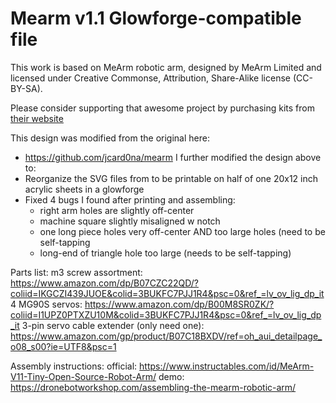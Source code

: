 # Mearm v1.1 Glowforge-compatible file

This work is based on MeArm robotic arm, designed
by MeArm Limited and licensed under Creative
Commonse, Attribution, Share-Alike license (CC-BY-SA).

Please consider supporting that awesome project by purchasing kits from [their website](http://mearm.com/pages/instructions)

This design was modified from the original here:
  - https://github.com/jcard0na/mearm
I further modified the design above to:
  - Reorganize the SVG files from  to be printable on half of one 20x12 inch acrylic sheets in a glowforge
  - Fixed 4 bugs I found after printing and assembling:
    - right arm holes are slightly off-center
    - machine square slightly misaligned w notch
    - one long piece holes very off-center AND too large holes (need to be self-tapping
    - long-end of triangle hole too large (needs to be self-tapping)

Parts list:
m3 screw assortment: https://www.amazon.com/dp/B07CZC22QD/?coliid=IKGCZI439JUOE&colid=3BUKFC7PJJ1R4&psc=0&ref_=lv_ov_lig_dp_it
4 MG90S servos: https://www.amazon.com/dp/B00M8SR0ZK/?coliid=I1UPZ0PTXZU10M&colid=3BUKFC7PJJ1R4&psc=0&ref_=lv_ov_lig_dp_it
3-pin servo cable extender (only need one): https://www.amazon.com/gp/product/B07C18BXDV/ref=oh_aui_detailpage_o08_s00?ie=UTF8&psc=1

Assembly instructions:
official: https://www.instructables.com/id/MeArm-V11-Tiny-Open-Source-Robot-Arm/
demo: https://dronebotworkshop.com/assembling-the-mearm-robotic-arm/
